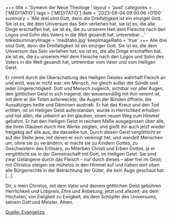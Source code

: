 +++
title = 'Symeon der Neue Theologe  '
layout = 'post'
categories = ['MEDITATIO']
tags = ['MEDITATIO']
date = '2023-06-04 09:00:06 +0100'
summary = 'Alle drei sind Gott, denn die Dreifaltigkeit ist ein einziger Gott. Sie ist es, die dem Universum das Sein verliehen hat, sie ist es, die alle Dinge erschaffen hat, sie ist es, die zu unserem Heil dem Fleische nach den Logos und Sohn des Vaters in die Welt gesandt hat, untrennbar....'
linkedsummaryImage = 'meditatio.jpg'
keepImageRatio = 'true'
+++
Alle drei sind Gott, denn die Dreifaltigkeit ist ein einziger Gott. Sie ist es, die dem Universum das Sein verliehen hat, sie ist es, die alle Dinge erschaffen hat, sie ist es, die zu unserem Heil dem Fleische nach den Logos und Sohn des Vaters in die Welt gesandt hat, untrennbar vom Vater und vom Heiligen Geist.<!--more-->

Er nimmt durch die Überschattung des Heiligen Geistes wahrhaft Fleisch an und wird, was er nicht war: ein Mensch, mir gleich außer der Sünde und jeder Ungerechtigkeit: Gott und Mensch zugleich, sichtbar vor aller Augen, den göttlichen Geist in sich tragend, der wesensmäßig mit ihm vereint ist, mit dem er die Toten auferweckte, die Augen der Blinden öffnete, die Aussätzigen heilte und Dämonen austrieb. Er hat das Kreuz und den Tod erlitten, ist im Heiligen Geist auferstanden, wurde in Herrlichkeit erhoben und hat allen, die unbeirrt an ihn glauben, einen neuen Weg zum Himmel gebahnt. Er hat den Heiligen Geist in reichem Maße ausgegossen über alle, die ihren Glauben durch ihre Werke zeigten, und gießt ihn auch jetzt wieder freigebig auf alle aus, die dasselbe tun. Durch diesen Geist vergöttlicht er auf der Stelle jene, mit denen er sich vereinigt hat, und wandelt Menschen um, ohne sie zu verändern; er macht sie zu Kindern Gottes, zu Geschwistern des Erlösers, zu Miterben Christi und Erben Gottes, ja er vergöttlicht sie in der Gemeinschaft mit Gott, im Heiligen Geist. Sie sind zwar Gefangene durch das Fleisch – nur durch dieses – aber frei im Geist; mit Christus steigen sie mühelos in den Himmel auf und haben dort oben alle Bürgerrechte in der Betrachtung der Güter, die kein Auge geschaut hat. […]

Dir, o mein Christus, mit dem Vater und deinem göttlichen Geist gebühren Herrlichkeit und Lobpreis, Ehre und Anbetung, jetzt und allezeit, als dem Höchsten, von Ewigkeit zu Ewigkeit, als dem Schöpfer des Universums, seinem Gott und Meister. Amen.


[Quelle: Evangelizo](https://evangeliumtagfuertag.org/DE/gospel)
